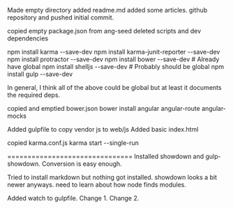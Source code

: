 Made empty directory
added readme.md
added some articles.
github repository and pushed initial commit.

copied empty package.json from ang-seed
deleted scripts and dev dependencies

npm install karma --save-dev
npm install karma-junit-reporter --save-dev
npm install protractor --save-dev
npm install bower --save-dev      # Already have global
npm install shelljs --save-dev    # Probably should be global
npm install gulp --save-dev

In general, I think all of the above could be global but at least it documents the required deps.

copied and emptied bower.json
bower install angular angular-route angular-mocks 

Added gulpfile to copy vendor js to web/js
Added basic index.html

copied karma.conf.js
karma start --single-run

===============================
Installed showdown and gulp-showdown.  Conversion is easy enough.

Tried to install markdown but nothing got installed.
showdown looks a bit newer anyways.
need to learn about how node finds modules.

Added watch to gulpfile.
Change 1.
Change 2.

